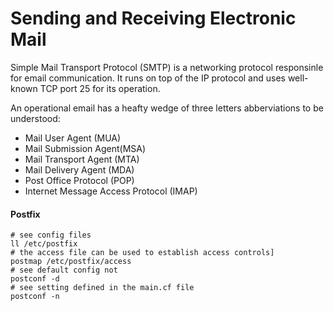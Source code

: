 # Sending and Receiving Electronic Mail

Simple Mail Transport Protocol (SMTP) is a networking protocol responsinle for email communication. It runs on top of the IP protocol and uses well-known TCP port 25 for its operation. 

An operational email has a heafty wedge of three letters abberviations to be understood:
* Mail User Agent (MUA)
* Mail Submission Agent(MSA)
* Mail Transport Agent (MTA) 
* Mail Delivery Agent (MDA)
* Post Office Protocol (POP)
* Internet Message Access Protocol (IMAP)

#### Postfix

```
# see config files
ll /etc/postfix
# the access file can be used to establish access controls]
postmap /etc/postfix/access
# see default config not 
postconf -d
# see setting defined in the main.cf file
postconf -n
```